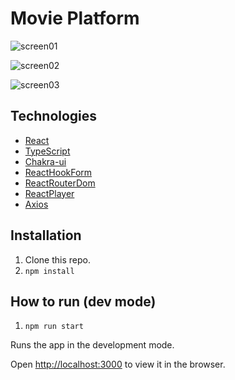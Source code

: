 # Movie Platform

![screen01](https://user-images.githubusercontent.com/30775271/166982304-8d0a790b-5048-4330-a042-c9581f109efd.JPG)

![screen02](https://user-images.githubusercontent.com/30775271/166982495-c0dee99f-fc09-4b31-b419-f8c9e866a385.JPG)

![screen03](https://user-images.githubusercontent.com/30775271/166982728-ef1b845d-77b1-43bd-b60d-b80680937c28.JPG)

## Technologies

- [React](https://reactjs.org/)
- [TypeScript](https://www.typescriptlang.org/)
- [Chakra-ui](https://chakra-ui.com//)
- [ReactHookForm](https://react-hook-form.com/)
- [ReactRouterDom](https://reactrouter.com/)
- [ReactPlayer](https://www.npmjs.com/package/react-player)
- [Axios](https://axios-http.com/)

## Installation

1. Clone this repo.
2. `npm install`

## How to run (dev mode)

1. `npm run start`

Runs the app in the development mode.

Open [http://localhost:3000](http://localhost:3000) to view it in the browser.
